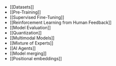 * [[Datasets]]
* [[Pre-Training]]
* [[Supervised Fine-Tuning]]
* [[Reinforcement Learning from Human Feedback]]
* [[Model Evaluation]]
* [[Quantization]]
* [[Multimodal Models]]
* [[Mixture of Experts]]
* [[AI Agents]]
* [[Model merging]]
* [[Positional embeddings]]